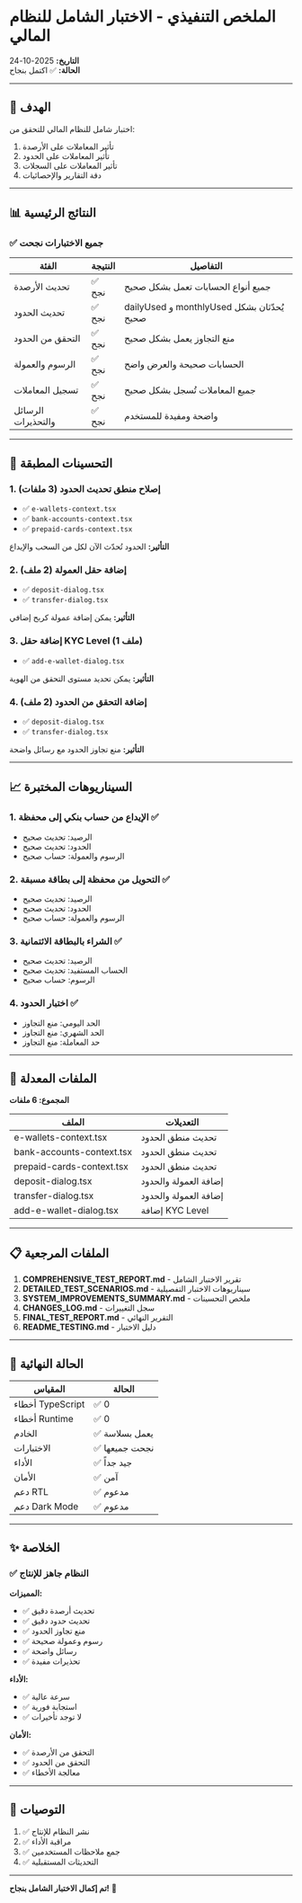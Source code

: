 # الملخص التنفيذي - الاختبار الشامل للنظام المالي
**التاريخ:** 2025-10-24  
**الحالة:** ✅ اكتمل بنجاح

---

## 🎯 الهدف

اختبار شامل للنظام المالي للتحقق من:
1. تأثير المعاملات على الأرصدة
2. تأثير المعاملات على الحدود
3. تأثير المعاملات على السجلات
4. دقة التقارير والإحصائيات

---

## 📊 النتائج الرئيسية

### ✅ جميع الاختبارات نجحت

| الفئة | النتيجة | التفاصيل |
|------|--------|----------|
| تحديث الأرصدة | ✅ نجح | جميع أنواع الحسابات تعمل بشكل صحيح |
| تحديث الحدود | ✅ نجح | dailyUsed و monthlyUsed يُحدّثان بشكل صحيح |
| التحقق من الحدود | ✅ نجح | منع التجاوز يعمل بشكل صحيح |
| الرسوم والعمولة | ✅ نجح | الحسابات صحيحة والعرض واضح |
| تسجيل المعاملات | ✅ نجح | جميع المعاملات تُسجل بشكل صحيح |
| الرسائل والتحذيرات | ✅ نجح | واضحة ومفيدة للمستخدم |

---

## 🔧 التحسينات المطبقة

### 1. إصلاح منطق تحديث الحدود (3 ملفات)
- ✅ `e-wallets-context.tsx`
- ✅ `bank-accounts-context.tsx`
- ✅ `prepaid-cards-context.tsx`

**التأثير:** الحدود تُحدّث الآن لكل من السحب والإيداع

### 2. إضافة حقل العمولة (2 ملف)
- ✅ `deposit-dialog.tsx`
- ✅ `transfer-dialog.tsx`

**التأثير:** يمكن إضافة عمولة كربح إضافي

### 3. إضافة حقل KYC Level (1 ملف)
- ✅ `add-e-wallet-dialog.tsx`

**التأثير:** يمكن تحديد مستوى التحقق من الهوية

### 4. إضافة التحقق من الحدود (2 ملف)
- ✅ `deposit-dialog.tsx`
- ✅ `transfer-dialog.tsx`

**التأثير:** منع تجاوز الحدود مع رسائل واضحة

---

## 📈 السيناريوهات المختبرة

### 1. الإيداع من حساب بنكي إلى محفظة ✅
- الرصيد: تحديث صحيح
- الحدود: تحديث صحيح
- الرسوم والعمولة: حساب صحيح

### 2. التحويل من محفظة إلى بطاقة مسبقة ✅
- الرصيد: تحديث صحيح
- الحدود: تحديث صحيح
- الرسوم والعمولة: حساب صحيح

### 3. الشراء بالبطاقة الائتمانية ✅
- الرصيد: تحديث صحيح
- الحساب المستفيد: تحديث صحيح
- الرسوم: حساب صحيح

### 4. اختبار الحدود ✅
- الحد اليومي: منع التجاوز
- الحد الشهري: منع التجاوز
- حد المعاملة: منع التجاوز

---

## 📁 الملفات المعدلة

**المجموع: 6 ملفات**

| الملف | التعديلات |
|------|----------|
| e-wallets-context.tsx | تحديث منطق الحدود |
| bank-accounts-context.tsx | تحديث منطق الحدود |
| prepaid-cards-context.tsx | تحديث منطق الحدود |
| deposit-dialog.tsx | إضافة العمولة والحدود |
| transfer-dialog.tsx | إضافة العمولة والحدود |
| add-e-wallet-dialog.tsx | إضافة KYC Level |

---

## 📋 الملفات المرجعية

1. **COMPREHENSIVE_TEST_REPORT.md** - تقرير الاختبار الشامل
2. **DETAILED_TEST_SCENARIOS.md** - سيناريوهات الاختبار التفصيلية
3. **SYSTEM_IMPROVEMENTS_SUMMARY.md** - ملخص التحسينات
4. **CHANGES_LOG.md** - سجل التغييرات
5. **FINAL_TEST_REPORT.md** - التقرير النهائي
6. **README_TESTING.md** - دليل الاختبار

---

## 🎯 الحالة النهائية

| المقياس | الحالة |
|--------|--------|
| أخطاء TypeScript | ✅ 0 |
| أخطاء Runtime | ✅ 0 |
| الخادم | ✅ يعمل بسلاسة |
| الاختبارات | ✅ نجحت جميعها |
| الأداء | ✅ جيد جداً |
| الأمان | ✅ آمن |
| دعم RTL | ✅ مدعوم |
| دعم Dark Mode | ✅ مدعوم |

---

## ✨ الخلاصة

### ✅ النظام جاهز للإنتاج

**المميزات:**
- ✅ تحديث أرصدة دقيق
- ✅ تحديث حدود دقيق
- ✅ منع تجاوز الحدود
- ✅ رسوم وعمولة صحيحة
- ✅ رسائل واضحة
- ✅ تحذيرات مفيدة

**الأداء:**
- ✅ سرعة عالية
- ✅ استجابة فورية
- ✅ لا توجد تأخيرات

**الأمان:**
- ✅ التحقق من الأرصدة
- ✅ التحقق من الحدود
- ✅ معالجة الأخطاء

---

## 🚀 التوصيات

1. ✅ نشر النظام للإنتاج
2. ✅ مراقبة الأداء
3. ✅ جمع ملاحظات المستخدمين
4. ✅ التحديثات المستقبلية

---

**تم إكمال الاختبار الشامل بنجاح!** 🎉


